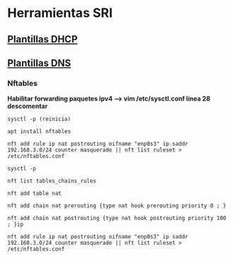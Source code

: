 # Herramientas SRI
## [Plantillas DHCP](plantillasFicherosDHCP)
## [Plantillas DNS](PlantillasDNS)
### Nftables
**Habilitar forwarding paquetes ipv4 --> vim /etc/sysctl.conf  línea 28 descomentar**

`sysctl -p (reinicia)`

`apt install nftables`

`nft add rule ip nat postrouting oifname "enp0s3" ip saddr 192.168.3.0/24 counter masquerade || nft list ruleset > /etc/nftables.conf`

`sysctl -p`

`nft list tables_chains_rules`

`nft add table nat`

`nft add chain nat prerouting {type nat hook prerouting priority 0 ; }`

`nft add chain nat postrouting {type nat hook postrouting priority 100 ; }ip`

`nft add rule ip nat postrouting oifname "enp0s3" ip saddr 192.168.3.0/24 counter masquerade || nft list ruleset > /etc/nftables.conf`
